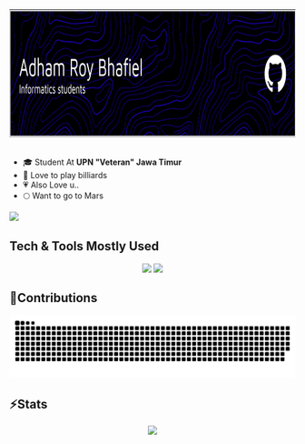 <div align="center">
<img width=850 height=225 src="./header.png"/><br><br>
</div>

- 🎓 Student At <b>UPN "Veteran" Jawa Timur</b>
- 🎱 Love to play billiards
- 💗 Also Love u..
- 🌕 Want to go to Mars

<img src="https://media.giphy.com/media/UvPvsX9oMlMWs/giphy.gif" height="25px"/><h2>Tech & Tools Mostly Used</h2>
<div align="center">
    <img src="https://skillicons.dev/icons?i=javascript,nodejs,react,nextjs,typescript,tailwind,prisma,planetscale" />
    <img src="https://skillicons.dev/icons?i=vscode,git,bash,devto,github" />
    
</div>

## 🐍Contributions
<div align="center">
  <img alt="snake eating my contributions" src="https://raw.githubusercontent.com/adaamxrb/adaamxrb/output/github-contribution-grid-snake-dark.svg"/>
  
</div>

## ⚡Stats
<div align=center>
  <img src="https://streak-stats.demolab.com?user=adaamxrb&theme=blue-green&border_radius=10&locale=id&mode=weekly&card_width=800"/>
  <br/>
</div>
